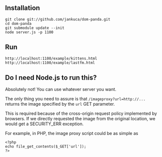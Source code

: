 ## Installation ##

    git clone git://github.com/jankuca/dom-panda.git
    cd dom-panda
    git submodule update --init
    node server.js -p 1100

## Run ##

    http://localhost:1100/example/kittens.html
    http://localhost:1100/example/lastfm.html

## Do I need Node.js to run this? ##

Absolutely not! You can use whatever server you want.

The only thing you need to assure is that `/imageproxy?url=http://...` returns the image specified by the `url` GET parameter.

This is required because of the cross-origin request policy implemented by browsers. If we directly requested the image from the original location, we would get a SECURITY_ERR exception.

For example, in PHP, the image proxy script could be as simple as

    <?php
    echo file_get_contents($_GET['url']);
    ?>
